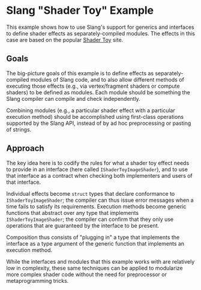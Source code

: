 Slang "Shader Toy" Example
==========================

This example shows how to use Slang's support for generics and interfaces to define shader effects as separately-compiled modules.
The effects in this case are based on the popular [Shader Toy](https://www.shadertoy.com/) site.

Goals
-----

The big-picture goals of this example is to define effects as separately-compiled modules of Slang code, and to also allow different methods of executing those effects (e.g., via vertex/fragment shaders or compute shaders) to be defined as modules.
Each module should be something the Slang compiler can compile and check independently.

Combining modules (e.g., a particular shader effect with a particular execution method) should be accomplished using first-class operations supported by the Slang API, instead of by ad hoc preprocessing or pasting of strings.

Approach
--------

The key idea here is to codify the rules for what a shader toy effect needs to provide in an interface (here called `IShaderToyImageShader`), and to use that interface as a contract when checking both implementers and users of that interface.

Individual effects become `struct` types that declare conformance to `IShaderToyImageShader`; the compiler can thus issue error messages when a time fails to satisfy its requirements.
Execution methods become generic functions that abstract over any type that implements `IShaderToyImageShader`; the compiler can confirm that they only use operations that are guaranteed by the interface to be present.

Composition thus consists of "plugging in" a type that implements the interface as a type argument of the generic function that implements an execution method.

While the interfaces and modules that this example works with are relatively low in complexity, these same techniques can be applied to modularize more complex shader code without the need for preprocessor or metaprogramming tricks.
